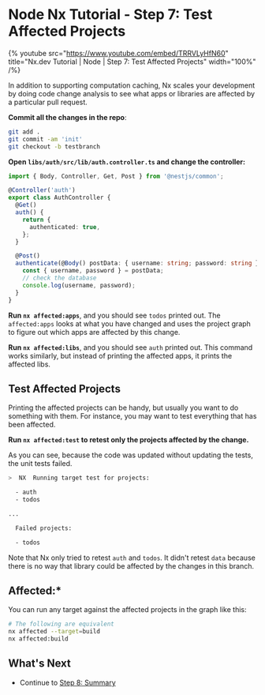 # Node Nx Tutorial - Step 7: Test Affected Projects

{% youtube
src="https://www.youtube.com/embed/TRRVLyHfN60"
title="Nx.dev Tutorial | Node | Step 7: Test Affected Projects"
width="100%" /%}

In addition to supporting computation caching, Nx scales your development by doing code change analysis to see what apps or libraries are affected by a particular pull request.

**Commit all the changes in the repo**:

```bash
git add .
git commit -am 'init'
git checkout -b testbranch
```

**Open `libs/auth/src/lib/auth.controller.ts` and change the controller:**

```typescript
import { Body, Controller, Get, Post } from '@nestjs/common';

@Controller('auth')
export class AuthController {
  @Get()
  auth() {
    return {
      authenticated: true,
    };
  }

  @Post()
  authenticate(@Body() postData: { username: string; password: string }) {
    const { username, password } = postData;
    // check the database
    console.log(username, password);
  }
}
```

**Run `nx affected:apps`**, and you should see `todos` printed out. The `affected:apps` looks at what you have changed and uses the project graph to figure out which apps are affected by this change.

**Run `nx affected:libs`**, and you should see `auth` printed out. This command works similarly, but instead of printing the affected apps, it prints the affected libs.

## Test Affected Projects

Printing the affected projects can be handy, but usually you want to do something with them. For instance, you may want to test everything that has been affected.

**Run `nx affected:test` to retest only the projects affected by the change.**

As you can see, because the code was updated without updating the tests, the unit tests failed.

```bash
>  NX  Running target test for projects:

  - auth
  - todos

...

  Failed projects:

  - todos
```

Note that Nx only tried to retest `auth` and `todos`. It didn't retest `data` because there is no way that library could be affected by the changes in this branch.

## Affected:\*

You can run any target against the affected projects in the graph like this:

```bash
# The following are equivalent
nx affected --target=build
nx affected:build
```

## What's Next

- Continue to [Step 8: Summary](/node-tutorial/08-summary)
